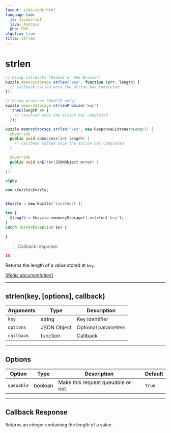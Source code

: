 ```yaml
---
layout: side-code.html
language-tab:
  js: Javascript
  java: Android
  php: PHP
algolia: true
title: strlen
---
```


# strlen

```js
// Using callbacks (NodeJS or Web Browser)
kuzzle.memoryStorage.strlen('key', function (err, length) {
  // callback called once the action has completed
});

// Using promises (NodeJS only)
kuzzle.memoryStorage.strlenPromise('key')
  .then(length => {
    // resolved once the action has completed
  });
```

```java
kuzzle.memoryStorage.strlen("key", new ResponseListener<Long>() {
  @Override
  public void onSuccess(int length) {
    // callback called once the action has completed
  }

  @Override
  public void onError(JSONObject error) {
  }
});
```

```php
<?php

use \Kuzzle\Kuzzle;


$kuzzle = new Kuzzle('localhost');

try {
  $length = $kuzzle->memoryStorage()->strlen('key');
}
catch (ErrorException $e) {

}
```

> Callback response:

```json
13
```

Returns the length of a value stored at `key`.

[[_Redis documentation_]](https://redis.io/commands/strlen)

---

## strlen(key, [options], callback)

| Arguments | Type | Description |
|---------------|---------|----------------------------------------|
| `key` | string | Key identifier |
| `options` | JSON Object | Optional parameters |
| `callback` | function | Callback |

---

## Options

| Option | Type | Description | Default |
|---------------|---------|----------------------------------------|---------|
| `queuable` | boolean | Make this request queuable or not  | `true` |


---

## Callback Response

Returns an integer containing the length of a value.
